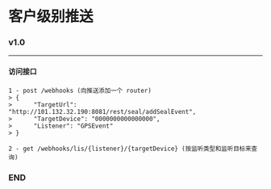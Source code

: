 # 客户级别推送

### v1.0 

***

#### 访问接口

    1 - post /webhooks (向推送添加一个 router)
    > {
    >      "TargetUrl": "http://101.132.32.190:8081/rest/seal/addSealEvent",
    >      "TargetDevice": "0000000000000000",
    >      "Listener": "GPSEvent"
    > }
    
    2 - get /webhooks/lis/{listener}/{targetDevice} (按监听类型和监听目标来查询)
    
    
    
### END
    
    